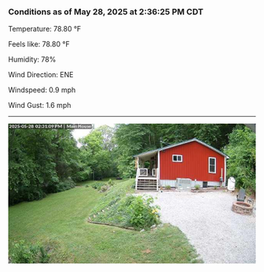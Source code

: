 ### Conditions as of May 28, 2025 at 2:36:25 PM CDT 

Temperature: 78.80 &deg;F

Feels like: 78.80 &deg;F

Humidity: 78%

Wind Direction: ENE

Windspeed: 0.9 mph

Wind Gust: 1.6 mph

---

<img src="./images/latest.jpeg"/>

